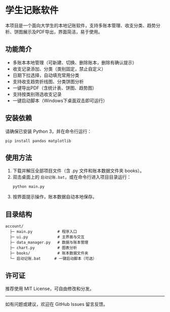 # 学生记账软件

本项目是一个面向大学生的本地记账软件，支持多账本管理、收支分类、趋势分析、饼图展示及PDF导出，界面简洁，易于使用。

## 功能简介
- 多账本本地管理（可新建、切换、删除账本，删除有确认提示）
- 收支记录添加、分类（类别固定，禁止自定义）
- 日期下拉选择，自动填充常用分类
- 支持收支趋势折线图、分类饼图分析
- 一键导出PDF（含统计表、饼图、趋势图）
- 支持按类别筛选收支记录
- 一键启动脚本（Windows下桌面双击即可运行）

## 安装依赖
请确保已安装 Python 3，并在命令行运行：
```
pip install pandas matplotlib
```

## 使用方法
1. 下载并解压全部项目文件（含 .py 文件和账本数据文件夹 books）。
2. 双击桌面上的 `启动记账.bat`，或在命令行进入项目目录运行：
   ```
   python main.py
   ```
3. 按界面提示操作，账本数据自动本地保存。

## 目录结构
```
account/
  ├─ main.py           # 程序入口
  ├─ ui.py             # 主界面与交互
  ├─ data_manager.py   # 数据与账本管理
  ├─ chart.py          # 图表分析
  ├─ books/            # 账本数据文件夹
  └─ 启动记账.bat      # 一键启动脚本（可选）
```

## 许可证
推荐使用 MIT License，可自由修改和分发。

---
如有问题或建议，欢迎在 GitHub Issues 留言反馈。
